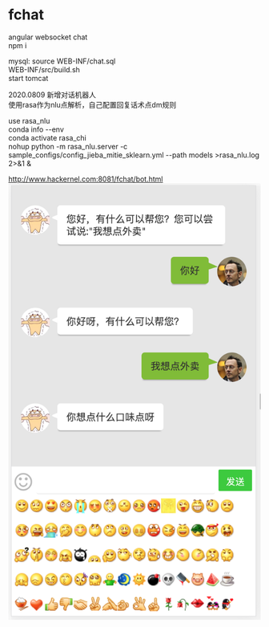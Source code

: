 # fchat
angular websocket chat  
npm i  

mysql: 
source WEB-INF/chat.sql  
WEB-INF/src/build.sh  
start tomcat  

2020.0809 新增对话机器人  
使用rasa作为nlu点解析，自己配置回复话术点dm规则  

use rasa_nlu  
conda info --env  
conda activate rasa_chi  
nohup python -m rasa_nlu.server -c sample_configs/config_jieba_mitie_sklearn.yml --path models  >rasa_nlu.log 2>&1 &  


http://www.hackernel.com:8081/fchat/bot.html
![bot](img/bot.png)
